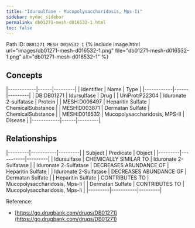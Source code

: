 ```yaml
---
title: "Idursulfase - Mucopolysaccharidosis, Mps-Ii"
sidebar: mydoc_sidebar
permalink: db01271-mesh-d016532-1.html
toc: false 
---
```



Path ID: `DB01271_MESH_D016532_1`
{% include image.html url="images/db01271-mesh-d016532-1.png" file="db01271-mesh-d016532-1.png" alt="db01271-mesh-d016532-1" %}

## Concepts

|------------|------|---------|
| Identifier | Name | Type    |
|------------|------|---------|
| DB:DB01271 | Idursulfase | Drug |
| UniProt:P22304 | Iduronate 2-sulfatase | Protein |
| MESH:D006497 | Heparitin Sulfate | ChemicalSubstance |
| MESH:D003871 | Dermatan Sulfate | ChemicalSubstance |
| MESH:D016532 | Mucopolysaccharidosis, MPS-II | Disease |
|------------|------|---------|

## Relationships

|---------|-----------|---------|
| Subject | Predicate | Object  |
|---------|-----------|---------|
| Idursulfase | CHEMICALLY SIMILAR TO | Iduronate 2-Sulfatase |
| Iduronate 2-Sulfatase | DECREASES ABUNDANCE OF | Heparitin Sulfate |
| Iduronate 2-Sulfatase | DECREASES ABUNDANCE OF | Dermatan Sulfate |
| Heparitin Sulfate | CONTRIBUTES TO | Mucopolysaccharidosis, Mps-Ii |
| Dermatan Sulfate | CONTRIBUTES TO | Mucopolysaccharidosis, Mps-Ii |
|---------|-----------|---------|

Reference: 
  - [https://go.drugbank.com/drugs/DB01271](https://go.drugbank.com/drugs/DB01271)

